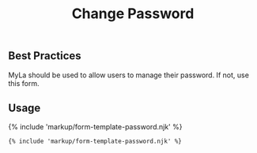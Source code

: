 ﻿---
title: Change Password
summary: The Change Password block allows the user to manage their password.
tags: form-templates
layout: guide
eleventyNavigation:
  key: Change Password
  parent: Form Templates
  order: 1
  excerpt: The Change Password block allows the user to manage their password.
  img: /img/illustrations/illus-change-password.svg
---

## Best Practices

MyLa should be used to allow users to manage their password. If not, use this form.

## Usage

{% include 'markup/form-template-password.njk' %}

``` html
{% include 'markup/form-template-password.njk' %}
```
